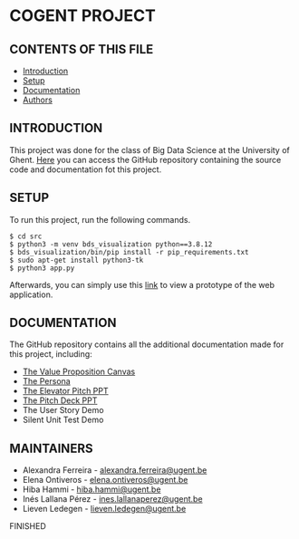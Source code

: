 # COGENT PROJECT

CONTENTS OF THIS FILE
---------------------

 * [Introduction](#introduction)
 * [Setup](#setup)
 * [Documentation](#documentation)
 * [Authors](#authors)


INTRODUCTION
------------
This project was done for the class of Big Data Science at the University of Ghent. [Here](https://github.com/aimshaz/COGENT-Project) you can access the GitHub repository containing the source code and documentation fot this project.

SETUP
------------

To run this project, run the following commands.

```
$ cd src
$ python3 -m venv bds_visualization python==3.8.12
$ bds_visualization/bin/pip install -r pip_requirements.txt
$ sudo apt-get install python3-tk
$ python3 app.py
```
Afterwards, you can simply use this [link](http://127.0.0.1:8051) to view a prototype of the web application.

DOCUMENTATION
-----------
The GitHub repository contains all the additional documentation made for this project, including:
* [The Value Proposition Canvas](docs/Value_Proposition_Canvas_Final.png)
* [The Persona](docs/Persona_Final.png)
* [The Elevator Pitch PPT](docs/Elevator_Pitch.pptx)
* [The Pitch Deck PPT](docs/Pitch_Deck.pptx)
* The User Story Demo
* Silent Unit Test Demo

MAINTAINERS
-----------

 * Alexandra Ferreira - alexandra.ferreira@ugent.be
 * Elena Ontiveros - elena.ontiveros@ugent.be
 * Hiba Hammi - hiba.hammi@ugent.be
 * Inés Lallana Pérez - ines.lallanaperez@ugent.be
 * Lieven Ledegen - lieven.ledegen@ugent.be
 

FINISHED
